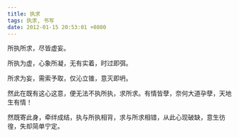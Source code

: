 ```yaml
---
title: 执求
tags: 执求, 书写
date: 2012-01-15 20:53:01 +0800
---
```



所执所求，尽皆虚妄。

所执为虚，心象所凝，无有实着，时过即弭。

所求为妄，需索予取，仅沁立锥，意灭即坍。

然此在既有这心这意，便无法不执所执，求所求。有情皆孽，奈何大道孕孽，天地生有情！

然既寄此身，牵绊成结，执与所执相背，求与所求相错，从此心现破缺，意生彷徨，失却简单宁定。

